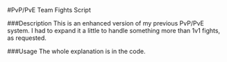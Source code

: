 #PvP/PvE Team Fights Script

###Description
This is an enhanced version of my previous PvP/PvE system.
I had to expand it a little to handle something more than 1v1 fights, as requested.

###Usage
The whole explanation is in the code.